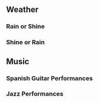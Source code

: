 ## Weather
### Rain or Shine
### Shine or Rain
## Music
### Spanish Guitar Performances
### Jazz Performances
